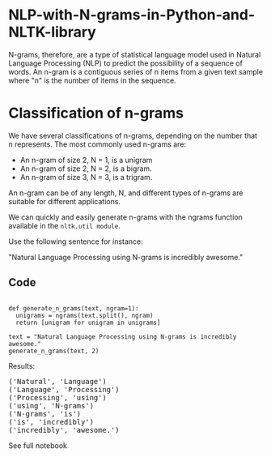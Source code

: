 # NLP-with-N-grams-in-Python-and-NLTK-library

N-grams, therefore, are a type of statistical language model used in Natural Language Processing (NLP) to predict the possibility 
of a sequence of words. An n-gram is a contiguous series of n items from a given text sample where "n" is the number of items in the sequence.

# Classification of n-grams
We have several classifications of n-grams, depending on the number that n represents. The most commonly used n-grams are:

* An n-gram of size 2, N = 1, is a unigram
* An n-gram of size 2, N = 2, is a bigram.
* An n-gram of size 3, N = 3, is a trigram.

An n-gram can be of any length, N, and different types of n-grams are suitable for different applications.

We can quickly and easily generate n-grams with the ngrams function available in the `nltk.util module`. 

Use the following sentence for instance:

"Natural Language Processing using N-grams is incredibly awesome."

## Code

```from nltk.util import ngrams 

def generate_n_grams(text, ngram=1):
  unigrams = ngrams(text.split(), ngram)
  return [unigram for unigram in unigrams]

text = "Natural Language Processing using N-grams is incredibly awesome."
generate_n_grams(text, 2)
```

<!--- Above code generates bigrams Set the ngram parameter value to 2, 
    change this value for trigrams and so on) --->


Results:
<pre>
('Natural', 'Language')
('Language', 'Processing')
('Processing', 'using')
('using', 'N-grams')
('N-grams', 'is')
('is', 'incredibly')
('incredibly', 'awesome.')</pre>


See full notebook
